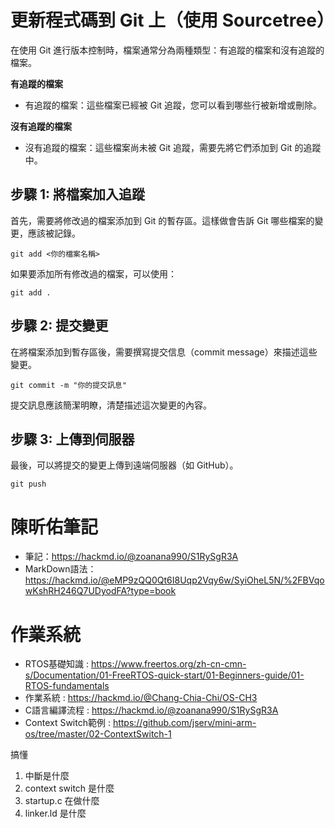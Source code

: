 # 更新程式碼到 Git 上（使用 Sourcetree）
在使用 Git 進行版本控制時，檔案通常分為兩種類型：有追蹤的檔案和沒有追蹤的檔案。

**有追蹤的檔案**
- 有追蹤的檔案：這些檔案已經被 Git 追蹤，您可以看到哪些行被新增或刪除。

**沒有追蹤的檔案**
- 沒有追蹤的檔案：這些檔案尚未被 Git 追蹤，需要先將它們添加到 Git 的追蹤中。

## 步驟 1: 將檔案加入追蹤
首先，需要將修改過的檔案添加到 Git 的暫存區。這樣做會告訴 Git 哪些檔案的變更，應該被記錄。
```commandline=
git add <你的檔案名稱>
```
如果要添加所有修改過的檔案，可以使用：
```commandline=
git add .
```
## 步驟 2: 提交變更
在將檔案添加到暫存區後，需要撰寫提交信息（commit message）來描述這些變更。
```commandline=
git commit -m "你的提交訊息"
```
提交訊息應該簡潔明瞭，清楚描述這次變更的內容。

## 步驟 3: 上傳到伺服器
最後，可以將提交的變更上傳到遠端伺服器（如 GitHub）。
```commandline=
git push
```

# 陳昕佑筆記
- 筆記：<https://hackmd.io/@zoanana990/S1RySgR3A>
- MarkDown語法：<https://hackmd.io/@eMP9zQQ0Qt6I8Uqp2Vqy6w/SyiOheL5N/%2FBVqowKshRH246Q7UDyodFA?type=book>

# 作業系統
- RTOS基礎知識 : https://www.freertos.org/zh-cn-cmn-s/Documentation/01-FreeRTOS-quick-start/01-Beginners-guide/01-RTOS-fundamentals
- 作業系統 : https://hackmd.io/@Chang-Chia-Chi/OS-CH3
- C語言編譯流程 : https://hackmd.io/@zoanana990/S1RySgR3A
- Context Switch範例 : https://github.com/jserv/mini-arm-os/tree/master/02-ContextSwitch-1

搞懂
1. 中斷是什麼
2. context switch 是什麼
3. startup.c 在做什麼
4. linker.ld 是什麼